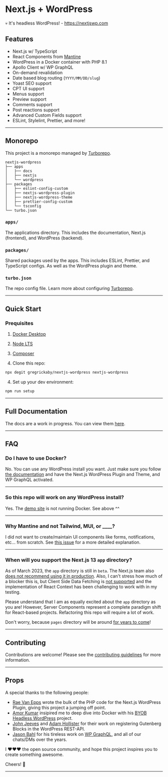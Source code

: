# Next.js + WordPress

💀 It's headless WordPress! - <https://nextjswp.com>

## Features

- Next.js w/ TypeScript
- React Components from [Mantine](https://mantine.dev)
- WordPress in a Docker container with PHP 8.1
- Apollo Client w/ WP GraphQL
- On-demand revalidation
- Date based blog routing (`YYYY/MM/DD/slug`)
- Yoast SEO support
- CPT UI support
- Menus support
- Preview support
- Comments support
- Post reactions support
- Advanced Custom Fields support
- ESLint, Stylelint, Prettier, and more!

---

## Monorepo

This project is a monorepo managed by [Turborepo](https://turbo.build/repo).

```text
nextjs-wordpress
├── apps
│   ├── docs
│   ├── nextjs
│   └── wordpress
├── packages
│   ├── eslint-config-custom
│   ├── nextjs-wordpress-plugin
│   ├── nextjs-wordpress-theme
│   ├── prettier-config-custom
│   └── tsconfig
└── turbo.json
```

### `apps/`

The applications directory. This includes the documentation, Next.js (frontend), and WordPress (backend).

### `packages/`

Shared packages used by the apps. This includes ESLint, Prettier, and TypeScript configs. As well as the WordPress plugin and theme.

### `turbo.json`

The repo config file. Learn more about configuring [Turborepo](https://turbo.build/repo/docs/reference/configuration).

---

## Quick Start

### Prequisites

1. [Docker Desktop](https://www.docker.com/products/docker-desktop/)
2. [Node LTS](https://nodejs.dev/)
3. [Composer](https://getcomposer.org/download/)

4. Clone this repo:

```bash
npx degit gregrickaby/nextjs-wordpress nextjs-wordpress
```

4. Set up your dev environment:

```bash
npm run setup
```

---

## Full Documentation

The docs are a work in progress. You can view them [here](./apps/docs/index.md).

---

## FAQ

### Do I have to use Docker?

No. You can use any WordPress install you want. Just make sure you follow [the documentation](https://github.com/gregrickaby/nextjs-wordpress/blob/main/apps/docs/index.md) and have the Next.js WordPress Plugin and Theme, and WP GraphQL activated.

---

### So this repo will work on any WordPress install?

Yes. The [demo site](https://nextjswp.com/) is not running Docker. See above ^^

---

### Why Mantine and not Tailwind, MUI, or \_\_\_\_?

I did not want to create/maintain UI components like forms, notifications, etc... from scratch. See [this issue](https://github.com/gregrickaby/nextjs-wordpress/issues/69#issuecomment-1426217207) for a more detailed explanation.

---

### When will you support the Next.js 13 `app` directory?

As of March 2023, the `app` directory is still in `beta`. The Next.js team also [does not recommend using it in production](https://capture.dropbox.com/akVllqdUQTtzOPKd). Also, I can't stress how much of a blocker this is, but Client Side Data Fetching is [not supported](https://www.reddit.com/r/nextjs/comments/11a5vp9/comment/j9q0dx9/) and the implementation of React Context has been challenging to work with in my testing.

Please understand that I am as equally excited about the `app` directory as you are! However, Server Components represent a complete paradigm shift for React-based projects. Refactoring this repo will require a lot of work.

Don't worry, because `pages` directory will be around [for years to come](https://www.reddit.com/r/nextjs/comments/11a5vp9/comment/j9x3e4h/)!

---

## Contributing

Contributions are welcome! Please see the [contributing guidelines](./CONTRIBUTING.md) for more information.

---

## Props

A special thanks to the following people:

- [Rae Van Epps](https://github.com/ravewebdev) wrote the bulk of the PHP code for the Next.js WordPress Plugin, giving this project a jumping off point.
- [Amor Kumar](https://github.com/itsamoreh) insipired me to deep dive into Docker with his [BYOB Headless WordPress](https://github.com/itsamoreh/byob-headless-wordpress) project.
- [John Jeeves](https://github.com/orgs/AEWP/people/john-jeeves-americaneagle) and [Adam Hollister](https://github.com/ahollister) for their work on registering Gutenberg Blocks in the WordPress REST-API.
- [Jason Bahl](https://github.com/jasonbahl) for his tireless work on [WP GraphQL](https://www.wpgraphql.com/), and all of our chats/DMs over the years.

I ❤️❤️❤️ the open source community, and hope this project inspires you to create something awesome.

Cheers! 🍻

---
